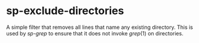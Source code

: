 sp-exclude-directories
======================

A simple filter that removes all lines that name any existing directory.  This
is used by *sp-grep* to ensure that it does not invoke *grep*(1) on directories.
